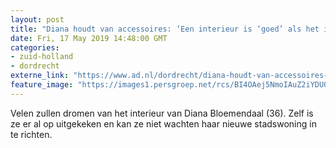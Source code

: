 ```yaml
---
layout: post
title: "Diana houdt van accessoires: ‘Een interieur is ‘goed’ als het iets zegt over de bewoners’"
date: Fri, 17 May 2019 14:48:00 GMT
categories: 
- zuid-holland 
- dordrecht 
externe_link: "https://www.ad.nl/dordrecht/diana-houdt-van-accessoires-een-interieur-is-goed-als-het-iets-zegt-over-de-bewoners~abd1faf7/"
feature_image: "https://images1.persgroep.net/rcs/BI4OAej5NmoIAuZ2iYDU0SkSZ7k/diocontent/147820488/_fitwidth/400/?appId=21791a8992982cd8da851550a453bd7f&quality=0.7"
---
```


Velen zullen dromen van het interieur van Diana Bloemendaal (36). Zelf is ze er al op uitgekeken en kan ze niet wachten haar nieuwe stadswoning in te richten.
